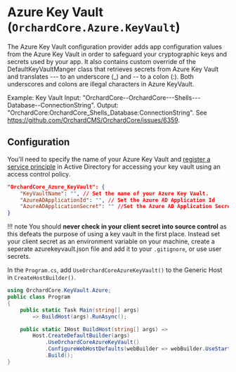 # Azure Key Vault (`OrchardCore.Azure.KeyVault`)
The Azure Key Vault configuration provider adds app configuration values from the Azure Key Vault in order to safeguard your cryptographic keys and secrets used by your app. It also contains custom override of the DefaultKeyVaultManger class that retrieves secrets from Azure Key Vault and translates ---
to an underscore (_)  and -- to a colon (:). Both underscores and colons are illegal characters in Azure KeyVault.

Example:
Key Vault Input: "OrchardCore--OrchardCore---Shells---Database--ConnectionString".
Output: "OrchardCore:OrchardCore_Shells_Database:ConnectionString".
See https://github.com/OrchardCMS/OrchardCore/issues/6359.

## Configuration
You'll need to specify the name of your Azure Key Vault and [register a service principle](https://docs.microsoft.com/en-us/azure/key-vault/general/group-permissions-for-apps) in Active Directory for accessing your key vault using an access control policy.

```json
"OrchardCore_Azure_KeyVault": {
    "KeyVaultName": "", // Set the name of your Azure Key Vault.
    "AzureADApplicationId": "", // Set the Azure AD Application Id
    "AzureADApplicationSecret": "" //Set the Azure AD Application Secret
}
```

!!! note
    You should **never check in your client secret into source control** as this defeats the purpose of using a key vault in the first place. Instead set your client secret as an environment variable on your machine, create a seperate azurekeyvault.json file and add it to your `.gitignore`, or use user secrets.

In the `Program.cs`, add `UseOrchardCoreAzureKeyVault()` to the Generic Host in `CreateHostBuilder()`.

```csharp
using OrchardCore.KeyVault.Azure;
public class Program
{
    public static Task Main(string[] args)
        => BuildHost(args).RunAsync();

    public static IHost BuildHost(string[] args) =>
        Host.CreateDefaultBuilder(args)
            .UseOrchardCoreAzureKeyVault()
            .ConfigureWebHostDefaults(webBuilder => webBuilder.UseStartup<Startup>())
            .Build();
}
```

